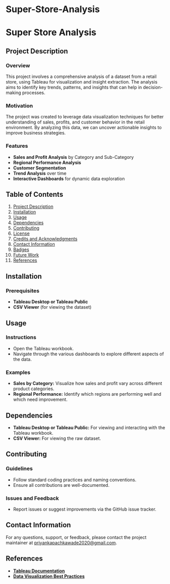 # Super-Store-Analysis
# Super Store Analysis

## Project Description

### Overview
This project involves a comprehensive analysis of a dataset from a retail store, using Tableau for visualization and insight extraction. The analysis aims to identify key trends, patterns, and insights that can help in decision-making processes.

### Motivation
The project was created to leverage data visualization techniques for better understanding of sales, profits, and customer behavior in the retail environment. By analyzing this data, we can uncover actionable insights to improve business strategies.

### Features
- **Sales and Profit Analysis** by Category and Sub-Category
- **Regional Performance Analysis**
- **Customer Segmentation**
- **Trend Analysis** over time
- **Interactive Dashboards** for dynamic data exploration

## Table of Contents
1. [Project Description](#project-description)
2. [Installation](#installation)
3. [Usage](#usage)
4. [Dependencies](#dependencies)
5. [Contributing](#contributing)
6. [License](#license)
7. [Credits and Acknowledgments](#credits-and-acknowledgments)
8. [Contact Information](#contact-information)
9. [Badges](#badges)
10. [Future Work](#future-work)
11. [References](#references)

## Installation

### Prerequisites
- **Tableau Desktop or Tableau Public**
- **CSV Viewer** (for viewing the dataset)

## Usage

### Instructions
- Open the Tableau workbook.
- Navigate through the various dashboards to explore different aspects of the data.

### Examples
- **Sales by Category:** Visualize how sales and profit vary across different product categories.
- **Regional Performance:** Identify which regions are performing well and which need improvement.

## Dependencies
- **Tableau Desktop or Tableau Public:** For viewing and interacting with the Tableau workbook.
- **CSV Viewer:** For viewing the raw dataset.

## Contributing

### Guidelines
- Follow standard coding practices and naming conventions.
- Ensure all contributions are well-documented.

### Issues and Feedback
- Report issues or suggest improvements via the GitHub issue tracker.

## Contact Information
For any questions, support, or feedback, please contact the project maintainer at [priyankapachkawade2020@gmail.com](mailto:priyankapachkawade2020@gmail.com).

## References
- **[Tableau Documentation](https://www.tableau.com/learn)**
- **[Data Visualization Best Practices](https://www.tableau.com/learn/articles/data-visualization-tips)**

